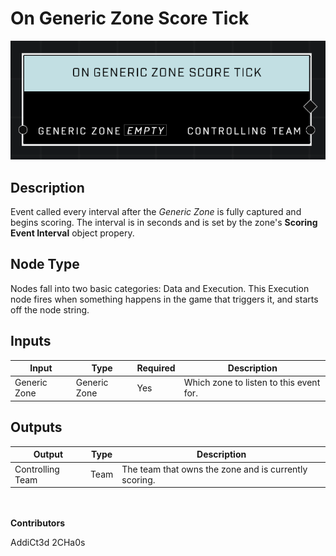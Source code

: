 # On Generic Zone Score Tick
![alt text](../../../.gitbook/assets/on-generic-zone-score-tick.png)
## Description
Event called every interval after the *Generic Zone* is fully captured and begins scoring. The interval is in seconds and is set by the zone's **Scoring Event Interval** object propery.

## Node Type
Nodes fall into two basic categories: Data and Execution. This Execution node fires when something happens in the game that triggers it, and starts off the node string.

## Inputs
| Input | Type | Required | Description |
|------------------|------------------|----------|--------------------------------------------------------------|
| Generic Zone | Generic Zone | Yes | Which zone to listen to this event for. |

## Outputs
| Output | Type | Description |
|------------------|------------------|--------------------------------------------------------------|
| Controlling Team | Team | The team that owns the zone and is currently scoring.|

\
\
**Contributors**

AddiCt3d 2CHa0s